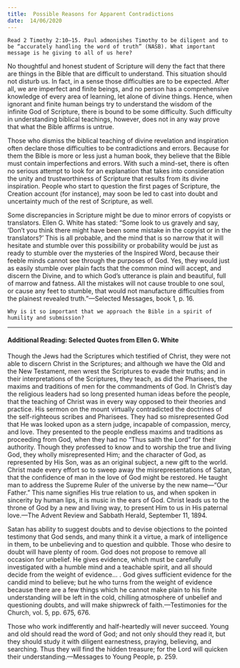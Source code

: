 ```yaml
---
title:  Possible Reasons for Apparent Contradictions
date:  14/06/2020
---
```


`Read 2 Timothy 2:10–15. Paul admonishes Timothy to be diligent and to be “accurately handling the word of truth” (NASB). What important message is he giving to all of us here?`

No thoughtful and honest student of Scripture will deny the fact that there are things in the Bible that are difficult to understand. This situation should not disturb us. In fact, in a sense those difficulties are to be expected. After all, we are imperfect and finite beings, and no person has a comprehensive knowledge of every area of learning, let alone of divine things. Hence, when ignorant and finite human beings try to understand the wisdom of the infinite God of Scripture, there is bound to be some difficulty. Such difficulty in understanding biblical teachings, however, does not in any way prove that what the Bible affirms is untrue.

Those who dismiss the biblical teaching of divine revelation and inspiration often declare those difficulties to be contradictions and errors. Because for them the Bible is more or less just a human book, they believe that the Bible must contain imperfections and errors. With such a mind-set, there is often no serious attempt to look for an explanation that takes into consideration the unity and trustworthiness of Scripture that results from its divine inspiration. People who start to question the first pages of Scripture, the Creation account (for instance), may soon be led to cast into doubt and uncertainty much of the rest of Scripture, as well.

Some discrepancies in Scripture might be due to minor errors of copyists or translators. Ellen G. White has stated: “Some look to us gravely and say, ‘Don’t you think there might have been some mistake in the copyist or in the translators?’ This is all probable, and the mind that is so narrow that it will hesitate and stumble over this possibility or probability would be just as ready to stumble over the mysteries of the Inspired Word, because their feeble minds cannot see through the purposes of God. Yes, they would just as easily stumble over plain facts that the common mind will accept, and discern the Divine, and to which God’s utterance is plain and beautiful, full of marrow and fatness. All the mistakes will not cause trouble to one soul, or cause any feet to stumble, that would not manufacture difficulties from the plainest revealed truth.”—Selected Messages, book 1, p. 16.

`Why is it so important that we approach the Bible in a spirit of humility and submission?`

---

#### Additional Reading: Selected Quotes from Ellen G. White

Though the Jews had the Scriptures which testified of Christ, they were not able to discern Christ in the Scriptures; and although we have the Old and the New Testament, men wrest the Scriptures to evade their truths; and in their interpretations of the Scriptures, they teach, as did the Pharisees, the maxims and traditions of men for the commandments of God. In Christ’s day the religious leaders had so long presented human ideas before the people, that the teaching of Christ was in every way opposed to their theories and practice. His sermon on the mount virtually contradicted the doctrines of the self-righteous scribes and Pharisees. They had so misrepresented God that He was looked upon as a stern judge, incapable of compassion, mercy, and love. They presented to the people endless maxims and traditions as proceeding from God, when they had no “Thus saith the Lord” for their authority. Though they professed to know and to worship the true and living God, they wholly misrepresented Him; and the character of God, as represented by His Son, was as an original subject, a new gift to the world. Christ made every effort so to sweep away the misrepresentations of Satan, that the confidence of man in the love of God might be restored. He taught man to address the Supreme Ruler of the universe by the new name—“Our Father.” This name signifies His true relation to us, and when spoken in sincerity by human lips, it is music in the ears of God. Christ leads us to the throne of God by a new and living way, to present Him to us in His paternal love.—The Advent Review and Sabbath Herald, September 11, 1894.

Satan has ability to suggest doubts and to devise objections to the pointed testimony that God sends, and many think it a virtue, a mark of intelligence in them, to be unbelieving and to question and quibble. Those who desire to doubt will have plenty of room. God does not propose to remove all occasion for unbelief. He gives evidence, which must be carefully investigated with a humble mind and a teachable spirit, and all should decide from the weight of evidence… . God gives sufficient evidence for the candid mind to believe; but he who turns from the weight of evidence because there are a few things which he cannot make plain to his finite understanding will be left in the cold, chilling atmosphere of unbelief and questioning doubts, and will make shipwreck of faith.—Testimonies for the Church, vol. 5, pp. 675, 676.

Those who work indifferently and half-heartedly will never succeed. Young and old should read the word of God; and not only should they read it, but they should study it with diligent earnestness, praying, believing, and searching. Thus they will find the hidden treasure; for the Lord will quicken their understanding.—Messages to Young People, p. 259.